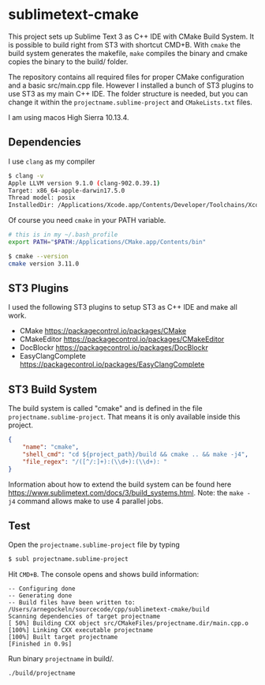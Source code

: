 # sublimetext-cmake
This project sets up Sublime Text 3 as C++ IDE with CMake Build System. It is possible to build right from ST3 with shortcut CMD+B. With `cmake` the build system generates the makefile, `make` compiles the binary and cmake copies the binary to the build/ folder.

The repository contains all required files for proper CMake configuration and a basic src/main.cpp file. However I installed a bunch of ST3 plugins to use ST3 as my main C++ IDE. The folder structure is needed, but you can change it within the `projectname.sublime-project` and `CMakeLists.txt` files.

I am using macos High Sierra 10.13.4. 

## Dependencies
I use `clang` as my compiler

```bash
$ clang -v
Apple LLVM version 9.1.0 (clang-902.0.39.1)
Target: x86_64-apple-darwin17.5.0
Thread model: posix
InstalledDir: /Applications/Xcode.app/Contents/Developer/Toolchains/XcodeDefault.xctoolchain/usr/bin
```

Of course you need `cmake` in your PATH variable.
```bash
# this is in my ~/.bash_profile
export PATH="$PATH:/Applications/CMake.app/Contents/bin"
```

```bash
$ cmake --version
cmake version 3.11.0
```

## ST3 Plugins
I used the following ST3 plugins to setup ST3 as C++ IDE and make all work.

- CMake https://packagecontrol.io/packages/CMake
- CMakeEditor https://packagecontrol.io/packages/CMakeEditor
- DocBlockr https://packagecontrol.io/packages/DocBlockr
- EasyClangComplete https://packagecontrol.io/packages/EasyClangComplete

## ST3 Build System
The build system is called "cmake" and is defined in the file `projectname.sublime-project`. That means it is only available inside this project. 

```json
{
    "name": "cmake",
    "shell_cmd": "cd ${project_path}/build && cmake .. && make -j4",
    "file_regex": "/([^/:]+):(\\d+):(\\d+): "
}
```

Information about how to extend the build system can be found here https://www.sublimetext.com/docs/3/build_systems.html. Note: the `make -j4` command allows make to use 4 parallel jobs.

## Test
Open the `projectname.sublime-project` file by typing

```bash
$ subl projectname.sublime-project
```

Hit `CMD+B`. The console opens and shows build information:

```
-- Configuring done
-- Generating done
-- Build files have been written to: /Users/arnegockeln/sourcecode/cpp/sublimetext-cmake/build
Scanning dependencies of target projectname
[ 50%] Building CXX object src/CMakeFiles/projectname.dir/main.cpp.o
[100%] Linking CXX executable projectname
[100%] Built target projectname
[Finished in 0.9s]
```

Run binary `projectname` in build/.

```bash
./build/projectname
```
